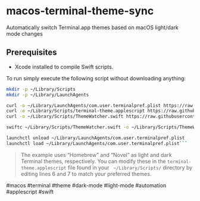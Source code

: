 # macos-terminal-theme-sync

Automatically switch Terminal.app themes based on macOS light/dark mode changes

## Prerequisites
- Xcode installed to compile Swift scripts.

To run simply execute the following script without downloading anything:

```sh
mkdir -p ~/Library/Scripts
mkdir -p ~/Library/LaunchAgents

curl -o ~/Library/LaunchAgents/com.user.terminalpref.plist https://raw.githubusercontent.com/RahanBenabid/macos-terminal-theme-sync/main/com.user.terminalpref.plist
curl -o ~/Library/Scripts/terminal-theme.applescript https://raw.githubusercontent.com/RahanBenabid/macos-terminal-theme-sync/main/terminal-theme.applescript
curl -o ~/Library/Scripts/ThemeWatcher.swift https://raw.githubusercontent.com/RahanBenabid/macos-terminal-theme-sync/main/ThemeWatcher.swift

swiftc ~/Library/Scripts/ThemeWatcher.swift -o ~/Library/Scripts/ThemeWatcher

launchctl unload ~/Library/LaunchAgents/com.user.terminalpref.plist
launchctl load ~/Library/LaunchAgents/com.user.terminalpref.plist```
```

> The example uses “Homebrew” and “Novel” as light and dark Terminal themes, respectively. You can modify these in the `terminal-theme.applescript`  file found in your ` ~/Library/Scripts/` directory by editing lines 6 and 7 to match your preferred themes.


#macos #terminal #theme #dark-mode #light-mode #automation #applescript #swift

